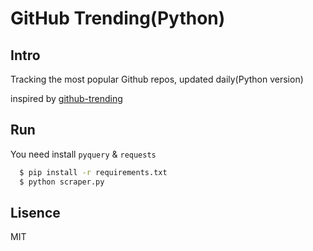 # GitHub Trending(Python)


## Intro
Tracking the most popular Github repos, updated daily(Python version)

inspired by [github-trending](https://github.com/josephyzhou/github-trending)


## Run

You need install `pyquery` & `requests`

```bash
  $ pip install -r requirements.txt
  $ python scraper.py
```

## Lisence

MIT
